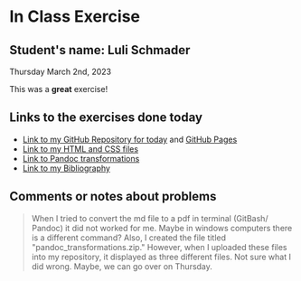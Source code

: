 # In Class Exercise
## Student's name: Luli Schmader 
Thursday March 2nd, 2023 

This was a **great** exercise! 

## Links to the exercises done today 

- [Link to my GitHub Repository for today](lulischmader/DHExercise) and [GitHub Pages](https://lulischmader.github.io/DHExercise)
- [Link to my HTML and CSS files](DHPracticum/exercise2.html)
- [Link to Pandoc transformations](file:///C:/Users/Luli/Documents/DHPracticum/pandoc_transformations.zip/5.exercise3.html)
- [Link to my Bibliography](file:///C:/Users/Luli/Documents/DHPracticum/biblipgraphy.html)

## Comments or notes about problems 

> When I tried to convert the md file to a pdf in terminal (GitBash/ Pandoc) it did not worked for me. Maybe in windows computers there is a different command?
  Also, I created the file titled "pandoc_transformations.zip." However, when I uploaded these files into my repository, it displayed as three different files. Not sure     what I did wrong. Maybe, we can go over on Thursday.
